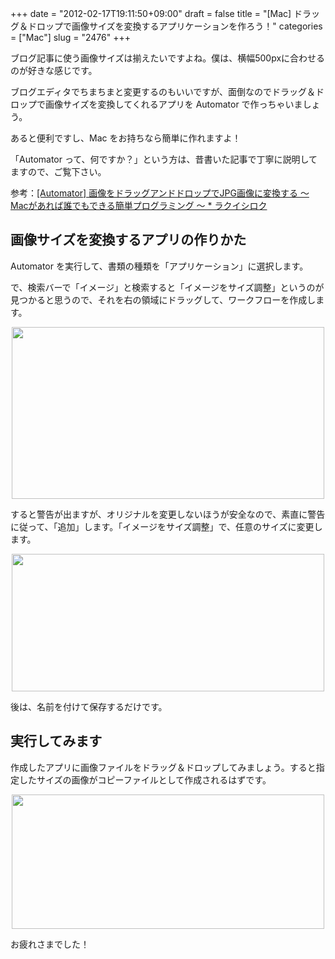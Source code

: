 +++
date = "2012-02-17T19:11:50+09:00"
draft = false
title = "[Mac] ドラッグ＆ドロップで画像サイズを変換するアプリケーションを作ろう！"
categories = ["Mac"]
slug = "2476"
+++

ブログ記事に使う画像サイズは揃えたいですよね。僕は、横幅500pxに合わせるのが好きな感じです。

ブログエディタでちまちまと変更するのもいいですが、面倒なのでドラッグ＆ドロップで画像サイズを変換してくれるアプリを Automator で作っちゃいましょう。

あると便利ですし、Mac をお持ちなら簡単に作れますよ！

「Automator って、何ですか？」という方は、昔書いた記事で丁寧に説明してますので、ご覧下さい。

参考：<a href="http://rakuishi.com/mac/1102/" target="_blank">[Automator] 画像をドラッグアンドドロップでJPG画像に変換する 〜 Macがあれば誰でもできる簡単プログラミング 〜 * ラクイシロク</a>

<h2>画像サイズを変換するアプリの作りかた</h2>

Automator を実行して、書類の種類を「アプリケーション」に選択します。

で、検索バーで「イメージ」と検索すると「イメージをサイズ調整」というのが見つかると思うので、それを右の領域にドラッグして、ワークフローを作成します。

<img style="display:block; margin-left:auto; margin-right:auto;" src="/images/2012/02/2476_1.png" border="0" width="500" height="275" />

すると警告が出ますが、オリジナルを変更しないほうが安全なので、素直に警告に従って、「追加」します。「イメージをサイズ調整」で、任意のサイズに変更します。

<img style="display:block; margin-left:auto; margin-right:auto;" src="/images/2012/02/2476_2.png" border="0" width="500" height="220" />

後は、名前を付けて保存するだけです。

<h2>実行してみます</h2>

作成したアプリに画像ファイルをドラッグ＆ドロップしてみましょう。すると指定したサイズの画像がコピーファイルとして作成されるはずです。

<img style="display:block; margin-left:auto; margin-right:auto;" src="/images/2012/02/2476_3.png" border="0" width="500" height="215" />

お疲れさまでした！
